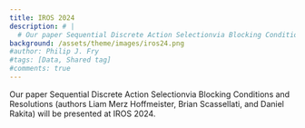 ```yaml
---
title: IROS 2024
description: # |
  # Our paper Sequential Discrete Action Selectionvia Blocking Conditions and Resolutions (authors Liam Merz Hoffmeister, Brian Scassellati, and Daniel Rakita) will be presented at IROS 2024.
background: /assets/theme/images/iros24.png
#author: Philip J. Fry
#tags: [Data, Shared tag]
#comments: true
---
```

Our paper Sequential Discrete Action Selectionvia Blocking Conditions and Resolutions (authors Liam Merz Hoffmeister, Brian Scassellati, and Daniel Rakita) will be presented at IROS 2024.
